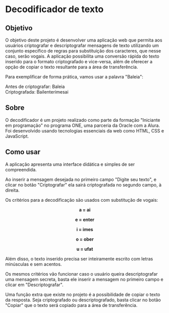# Decodificador de texto 

## Objetivo
O objetivo deste projeto é desenvolver uma aplicação web que permita aos usuários criptografar e descriptografar mensagens de texto utilizando um conjunto específico de regras para substituição dos caracteres, que nesse caso, serão vogais. A aplicação possibilita uma conversão rápida do texto inserido para o formato criptografado e vice-versa, além de oferecer a opção de copiar o texto resultante para a área de transferência.

Para exemplificar de forma prática, vamos usar a palavra "Baleia":

Antes de criptografar: Baleia  
Criptografada: Bailenterimesai

## Sobre
O decodificador é um projeto realizado como parte da formação "Iniciante em programação" no programa ONE, uma parceria da Oracle com a Alura. Foi desenvolvido usando tecnologias essenciais da web como HTML, CSS e JavaScript.

## Como usar
A aplicação apresenta uma interface didática e simples de ser compreendida.

Ao inserir a mensagem desejada no primeiro campo "Digite seu texto", e clicar no botão "Criptografar" ela sairá criptografada no segundo campo, à direita.

Os critérios para a decodificação são usados com substitução de vogais:

**<p align="center"> a = ai </p>**
**<p align="center"> e = enter </p>**
**<p align="center"> i = imes </p>**
**<p align="center"> o = ober </p>**
**<p align="center"> u = ufat </p>**

Além disso, o texto inserido precisa ser inteiramente escrito com letras minúsculas e sem acentos.

Os mesmos critérios vão funcionar caso o usuário queira descriptografar uma mensagem secreta, basta ele inserir a mensagem no primeiro campo e clicar em "Descriptografar".

Uma função extra que existe no projeto é a possibilidade de copiar o texto da resposta. Seja criptografado ou descriptografado, basta clicar no botão "Copiar" que o texto será copiado para a área de transferência.
